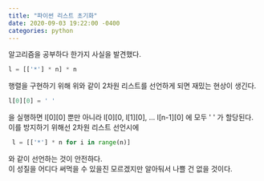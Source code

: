 ```yaml
---
title: "파이썬 리스트 초기화"
date: 2020-09-03 19:22:00 -0400
categories: python
---
```


알고리즘을 공부하다 한가지 사실을 발견했다.  
``` python
l = [['*'] * n] * n
```
행렬을 구현하기 위해 위와 같이 2차원 리스트를 선언하게 되면 재밌는 현상이 생긴다.
``` python
l[0][0] = ' '
```
을 실행하면 l[0][0] 뿐만 아니라 l[0][0, l[1][0], ... l[n-1][0] 에 모두 ' ' 가 할당된다.  
이를 방지하기 위해선 2차원 리스트 선언시에
``` python
 l = [['*'] * n for i in range(n)]
```
와 같이 선언하는 것이 안전하다.  
이 성질을 어디다 써먹을 수 있을진 모르겠지만 알아둬서 나쁠 건 없을 것이다.
